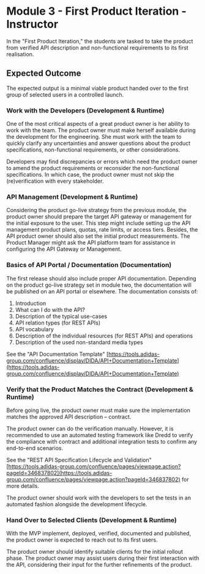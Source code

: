 # Module 3 - First Product Iteration - Instructor

In the "First Product Iteration," the students are tasked to take the product from verified API description and non-functional requirements to its first realisation.

## Expected Outcome

The expected output is a minimal viable product handed over to the first group of selected users in a controlled launch.

### Work with the Developers (Development & Runtime)
One of the most critical aspects of a great product owner is her ability to work with the team. The product owner must make herself available during the development for the engineering. She must work with the team to quickly clarify any uncertainties and answer questions about the product specifications, non-functional requirements, or other considerations.

Developers may find discrepancies or errors which need the product owner to amend the product requirements or reconsider the non-functional specifications. In which case, the product owner must not skip the (re)verification with every stakeholder.

### API Management (Development & Runtime)
Considering the product go-live strategy from the previous module, the product owner should prepare the target API gateway or management for the initial exposure to the user. This step might include setting up the API management product plans, quotas, rate limits, or access tiers. Besides, the API product owner should also set the initial product measurements.
The Product Manager might ask the API platform team for assistance in configuring the API Gateway or Management.

### Basics of API Portal / Documentation (Documentation)
The first release should also include proper API documentation. Depending on the product go-live strategy set in module two, the documentation will be published on an API portal or elsewhere. The documentation consists of:

1. Introduction
1. What can I do with the API?
1. Description of the typical use-cases
1. API relation types (for REST APIs)
1. API vocabulary
1. Description of the individual resources (for REST APIs) and operations
1. Description of the used non-standard media types

See the "API Documentation Template"  [https://tools.adidas-group.com/confluence/display/DIDA/API+Documentation+Template](https://tools.adidas-group.com/confluence/display/DIDA/API+Documentation+Template)

### Verify that the Product Matches the Contract (Development & Runtime)

Before going live, the product owner must make sure the implementation matches the approved API description – contract.

The product owner can do the verification manually. However, it is recommended to use an automated testing framework like Dredd to verify the compliance with contract and additional integration tests to confirm any end-to-end scenarios.

See the "REST API Specification Lifecycle and Validation"  [https://tools.adidas-group.com/confluence/pages/viewpage.action?pageId=346837802](https://tools.adidas-group.com/confluence/pages/viewpage.action?pageId=346837802)  for more details.

The product owner should work with the developers to set the tests in an automated fashion alongside the development lifecycle.

### Hand Over to Selected Clients (Development & Runtime)

With the MVP implement, deployed, verified, documented and published, the product owner is expected to reach out to its first users.

The product owner should identify suitable clients for the initial rollout phase. The product owner may assist users during their first interaction with the API, considering their input for the further refinements of the product.
